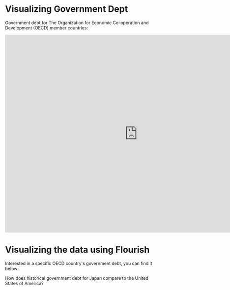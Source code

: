 # Visualizing Government Dept

Government debt for The Organization for Economic Co-operation and Development (OECD) member countries: 

<iframe src="https://data.oecd.org/chart/69DK" width="860" height="645" style="border: 0" mozallowfullscreen="true" webkitallowfullscreen="true" allowfullscreen="true"><a href="https://data.oecd.org/chart/69DK" target="_blank">OECD Chart: General government debt, Total, % of GDP, Annual, 2018</a></iframe>




# Visualizing the data using Flourish
Interested in a specific OECD country's government debt, you can find it below:

<div class="flourish-embed flourish-chart" data-src="visualisation/4279484"><script src="https://public.flourish.studio/resources/embed.js"></script></div>


How does historical government debt for Japan compare to the United States of America?

<div class="flourish-embed flourish-chart" data-src="visualisation/4295074"><script src="https://public.flourish.studio/resources/embed.js"></script></div>
